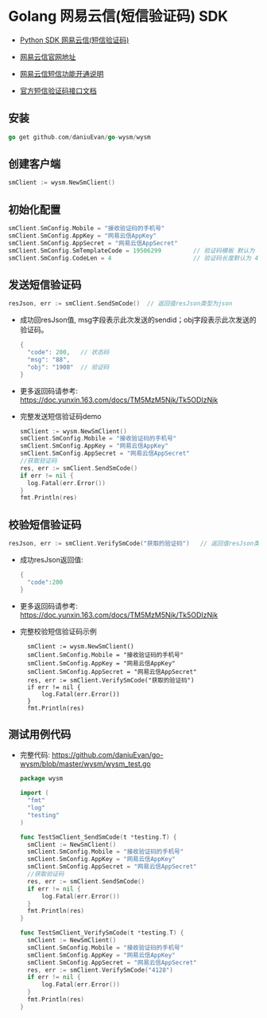 # Golang 网易云信(短信验证码)  SDK
- [Python SDK 网易云信(短信验证码)](https://github.com/daniuEvan/pywyyx)


- [网易云信官网地址]( https://yunxin.163.com)
- [网易云信短信功能开通说明](https://doc.yunxin.163.com/docs/DI1Mzc2NTU/TE1ODQ0NDY?platformId=120002)
- [官方短信验证码接口文档](https://doc.yunxin.163.com/docs/DI1Mzc2NTU/zA2MjExNzY?platformId=120002) 

## 安装

```go
go get github.com/daniuEvan/go-wysm/wysm
```

## 创建客户端

```go
smClient := wysm.NewSmClient()
```

## 初始化配置

```go
smClient.SmConfig.Mobile = "接收验证码的手机号"
smClient.SmConfig.AppKey = "网易云信AppKey"
smClient.SmConfig.AppSecret = "网易云信AppSecret"
smClient.SmConfig.SmTemplateCode = 19506299         // 验证码模板 默认为 19506299
smClient.SmConfig.CodeLen = 4                       // 验证码长度默认为 4
```

## 发送短信验证码

```go
resJson, err := smClient.SendSmCode()  // 返回值resJson类型为json
```

- 成功回resJson值, msg字段表示此次发送的sendid；obj字段表示此次发送的验证码。

  ```go
  {
    "code": 200,   // 状态码
    "msg": "88",   
    "obj": "1908"  // 验证码
  }
  ```

- 更多返回码请参考: https://doc.yunxin.163.com/docs/TM5MzM5Njk/Tk5ODIzNjk

- 完整发送短信验证码demo

  ```go
  smClient := wysm.NewSmClient()
  smClient.SmConfig.Mobile = "接收验证码的手机号"
  smClient.SmConfig.AppKey = "网易云信AppKey"
  smClient.SmConfig.AppSecret = "网易云信AppSecret"
  //获取验证码
  res, err := smClient.SendSmCode()
  if err != nil {
    log.Fatal(err.Error())
  }
  fmt.Println(res)
  ```

## 校验短信验证码

```go
resJson, err := smClient.VerifySmCode("获取的验证码")   // 返回值resJson类型为json
```

- 成功resJson返回值:

  ```go
  {
    "code":200
  }
  ```

- 更多返回码请参考: https://doc.yunxin.163.com/docs/TM5MzM5Njk/Tk5ODIzNjk

- 完整校验短信验证码示例

  ```golang
  	smClient := wysm.NewSmClient()
  	smClient.SmConfig.Mobile = "接收验证码的手机号"
  	smClient.SmConfig.AppKey = "网易云信AppKey"
  	smClient.SmConfig.AppSecret = "网易云信AppSecret"
  	res, err := smClient.VerifySmCode("获取的验证码")
  	if err != nil {
  		log.Fatal(err.Error())
  	}
  	fmt.Println(res)
  ```



## 测试用例代码

- 完整代码: https://github.com/daniuEvan/go-wysm/blob/master/wysm/wysm_test.go

  ```go
  package wysm
  
  import (
  	"fmt"
  	"log"
  	"testing"
  )
  
  func TestSmClient_SendSmCode(t *testing.T) {
  	smClient := NewSmClient()
  	smClient.SmConfig.Mobile = "接收验证码的手机号"
  	smClient.SmConfig.AppKey = "网易云信AppKey"
  	smClient.SmConfig.AppSecret = "网易云信AppSecret"
  	//获取验证码
  	res, err := smClient.SendSmCode()
  	if err != nil {
  		log.Fatal(err.Error())
  	}
  	fmt.Println(res)
  }
  
  func TestSmClient_VerifySmCode(t *testing.T) {
  	smClient := NewSmClient()
  	smClient.SmConfig.Mobile = "接收验证码的手机号"
  	smClient.SmConfig.AppKey = "网易云信AppKey"
  	smClient.SmConfig.AppSecret = "网易云信AppSecret"
  	res, err := smClient.VerifySmCode("4128")
  	if err != nil {
  		log.Fatal(err.Error())
  	}
  	fmt.Println(res)
  }
  
  ```
 
   